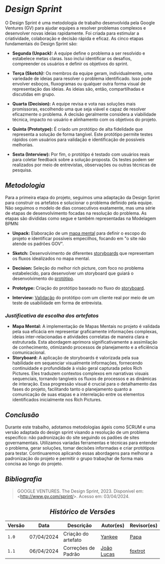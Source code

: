 # <a>*Design Sprint*</a>

O Design Sprint é uma metodologia de trabalho desenvolvida pela Google Ventures (GV) para ajudar equipes a resolver problemas complexos e desenvolver novas ideias rapidamente. Foi criada para estimular a criatividade, colaboração e decisão rápida e eficaz. As cinco etapas fundamentais do Design Sprint são:

- **Segunda (Unpack):** A equipe define o problema a ser resolvido e estabelece metas claras. Isso inclui identificar os desafios, compreender os usuários e definir os objetivos do sprint.
  
- **Terça (Sketch):** Os membros da equipe geram, individualmente, uma variedade de ideias para resolver o problema identificado. Isso pode envolver esboços, fluxogramas ou qualquer outra forma visual de representação das ideias. As ideias são, então, compartilhadas e discutidas em grupo.
  
- **Quarta (Decision):** A equipe revisa e vota nas soluções mais promissoras, escolhendo uma que seja viável e capaz de resolver eficazmente o problema. A decisão geralmente considera a viabilidade técnica, impacto no usuário e alinhamento com os objetivos do projeto.
  
- **Quinta (Prototype):** É criado um protótipo de alta fidelidade que representa a solução de forma tangível. Este protótipo permite testes rápidos com usuários para validação e identificação de possíveis melhorias.
  
- **Sexta (Interview):** Por fim, o protótipo é testado com usuários reais para coletar feedback sobre a solução proposta. Os testes podem ser realizados por meio de entrevistas, observações ou outras técnicas de pesquisa.

## <a>*Metodologia*</a>

Para a primeira etapa do projeto, seguimos uma adaptação da Design Sprint para construir os artefatos e solucionar o problema definido pela equipe. Não seguimos o modelo de dias consecutivos exatamente, mas uma série de etapas de desenvolvimento focadas na resolução do problema. As etapas são divididas como segue e também representadas na Modelagem BPMN:

- **Unpack:** Elaboração de um [mapa mental](../ArtefatosIndependentes/MapaMental.md) para definir o escopo do projeto e identificar possíveis empecilhos, focando em "o site não atende os padrões GOV".
  
- **Sketch:** Desenvolvimento de diferentes [storyboards](../ArtefatosIndependentes/Storyboards.md) que representam os fluxos idealizados no mapa mental.

- **Decision:** Seleção do melhor rich picture, com foco no problema estabelecido, para desenvolver um storyboard que guiará o desenvolvimento do [protótipo](prototipo.md).

- **Prototype:** Criação do protótipo baseado no fluxo do [storyboard](../ArtefatosIndependentes/Storyboards.md).

- **Interview:** [Validação](validacao.md) do protótipo com um cliente real por meio de um teste de usabilidade em forma de entrevista.

### <a>*Justificativa da escolha dos artefatos*</a>

- **Mapa Mental:** A implementação de Mapas Mentais no projeto é validada pela sua eficácia em representar graficamente informações complexas, ideias inter-relacionadas e atividades correlatas de maneira clara e estruturada. Esta abordagem aprimora significativamente a assimilação de conhecimento, otimizando processos de planejamento e a eficiência comunicacional.
- **Storyboard:** A aplicação de storyboards é valorizada pela sua habilidade em sequenciar visualmente informações, fornecendo continuidade e profundidade à visão geral capturada pelos Rich Pictures. Eles traduzem contextos complexos em narrativas visuais sequenciais, tornando tangíveis os fluxos de processos e as dinâmicas de interação. Essa progressão visual é crucial para o detalhamento das fases do projeto, facilitando tanto o planejamento quanto a comunicação de suas etapas e a interrelação entre os elementos identificados inicialmente nos Rich Pictures.

## <a>*Conclusão*</a>

Durante este trabalho, adotamos metodologias ágeis como SCRUM e uma versão adaptada do design sprint visando a resolução de um problema específico: não padronização do site seguindo os padões de sites governamentais. Utilizamos variadas ferramentas e técnicas para entender o problema, gerar soluções, tomar decisões informadas e criar protótipos para testar. Continuaremos aplicando essas abordagens para melhorar a padronização do projeto e permitir o grupo trabaçhar de forma mais concisa ao longo do projeto.

## <a>*Bibliografia*</a>

> GOOGLE VENTURES. The Design Sprint, 2023. Disponível em: <<http://www.gv.com/sprint/>>. Acesso em: 03/04/2024.

<center>

## <a>*Histórico de Versões*</a>

| Versão | Data       | Descrição           | Autor(es)                           | Revisor(es)                     |
| ------ | ---------- | ------------------- | ----------------------------------- | ------------------------------- |
| `1.0`  | 07/04/2024 | Criação do artefato | [Yankee](../../Subgrupos/Yankee.md) | [Papa](../../Subgrupos/Papa.md) |
| `1.1`  | 06/04/2024 | Correções de Padrão | [João Lucas](https://github.com/VasconcelosJoao) | [foxtrot](../../Subgrupos/Foxtrot.md) |

</center>